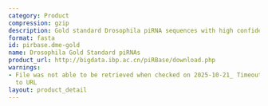 ```yaml
---
category: Product
compression: gzip
description: Gold standard Drosophila piRNA sequences with high confidence annotations
format: fasta
id: pirbase.dme-gold
name: Drosophila Gold Standard piRNAs
product_url: http://bigdata.ibp.ac.cn/piRBase/download.php
warnings:
- File was not able to be retrieved when checked on 2025-10-21_ Timeout connecting
  to URL
layout: product_detail
---
```

